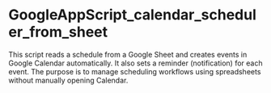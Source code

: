 # GoogleAppScript_calendar_scheduler_from_sheet
This script reads a schedule from a Google Sheet and creates events in Google Calendar automatically. It also sets a reminder (notification) for each event. The purpose is to manage scheduling workflows using spreadsheets without manually opening Calendar.
